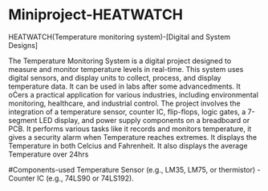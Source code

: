 # Miniproject-HEATWATCH
HEATWATCH(Temperature monitoring system)-[Digital and System Designs]

The Temperature Monitoring System is a digital project designed to measure and monitor temperature levels in real-time. This system uses digital sensors, and display units to collect, process, and display temperature data. It can be used in labs after some advancedments. It oĊers a practical application for various industries, including environmental monitoring, healthcare, and industrial control. The project involves the integration of a temperature sensor, counter IC, flip-flops, logic gates, a 7-segment LED display, and power supply components on a breadboard or PCB. It performs various tasks like it records and monitors temperature, it gives a security alarm when Temperature reaches extremes. It displays the Temperature in both Celcius and Fahrenheit. It also displays the average Temperature over 24hrs

#Components-used
Temperature Sensor (e.g., LM35, LM75, or thermistor)
-Counter IC (e.g., 74LS90 or 74LS192).
